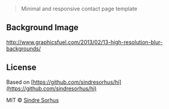 
> Minimal and responsive contact page template

## Background Image
http://www.graphicsfuel.com/2013/02/13-high-resolution-blur-backgrounds/


## License

Based on [https://github.com/sindresorhus/hi](https://github.com/sindresorhus/hi)

MIT © [Sindre Sorhus](http://sindresorhus.com)
